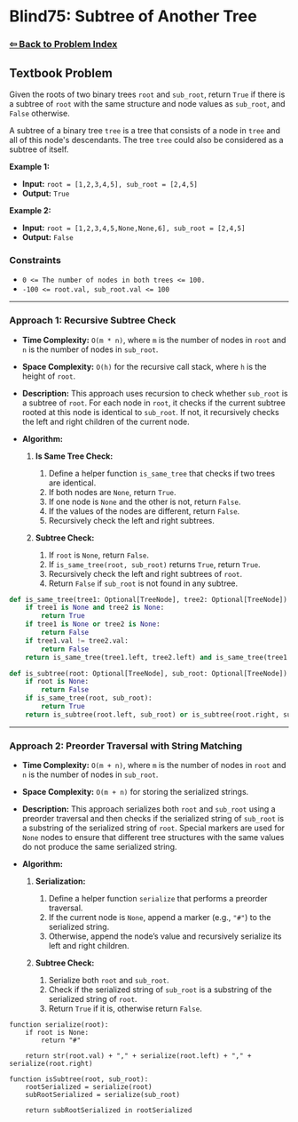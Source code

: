 # Blind75: Subtree of Another Tree

### [⇦ Back to Problem Index](../../index.md)

## Textbook Problem

Given the roots of two binary trees `root` and `sub_root`, return `True` if there is a subtree of `root` with the same structure and node values as `sub_root`, and `False` otherwise.

A subtree of a binary tree `tree` is a tree that consists of a node in `tree` and all of this node's descendants. The tree `tree` could also be considered as a subtree of itself.

**Example 1:**

-   **Input:** `root = [1,2,3,4,5], sub_root = [2,4,5]`
-   **Output:** `True`

**Example 2:**

-   **Input:** `root = [1,2,3,4,5,None,None,6], sub_root = [2,4,5]`
-   **Output:** `False`

### Constraints

-   `0 <= The number of nodes in both trees <= 100.`
-   `-100 <= root.val, sub_root.val <= 100`

---

### Approach 1: Recursive Subtree Check

-   **Time Complexity:** `O(m * n)`, where `m` is the number of nodes in `root` and `n` is the number of nodes in `sub_root`.
-   **Space Complexity:** `O(h)` for the recursive call stack, where `h` is the height of `root`.
-   **Description:** This approach uses recursion to check whether `sub_root` is a subtree of `root`. For each node in `root`, it checks if the current subtree rooted at this node is identical to `sub_root`. If not, it recursively checks the left and right children of the current node.
-   **Algorithm:**

    1. **Is Same Tree Check:**

        1. Define a helper function `is_same_tree` that checks if two trees are identical.
        2. If both nodes are `None`, return `True`.
        3. If one node is `None` and the other is not, return `False`.
        4. If the values of the nodes are different, return `False`.
        5. Recursively check the left and right subtrees.

    2. **Subtree Check:**
        1. If `root` is `None`, return `False`.
        2. If `is_same_tree(root, sub_root)` returns `True`, return `True`.
        3. Recursively check the left and right subtrees of `root`.
        4. Return `False` if `sub_root` is not found in any subtree.

```python
def is_same_tree(tree1: Optional[TreeNode], tree2: Optional[TreeNode]) -> bool:
	if tree1 is None and tree2 is None:
		return True
	if tree1 is None or tree2 is None:
		return False
	if tree1.val != tree2.val:
		return False
	return is_same_tree(tree1.left, tree2.left) and is_same_tree(tree1.right, tree2.right)

def is_subtree(root: Optional[TreeNode], sub_root: Optional[TreeNode]) -> bool:
	if root is None:
		return False
	if is_same_tree(root, sub_root):
		return True
	return is_subtree(root.left, sub_root) or is_subtree(root.right, sub_root)
```

---

### Approach 2: Preorder Traversal with String Matching

-   **Time Complexity:** `O(m + n)`, where `m` is the number of nodes in `root` and `n` is the number of nodes in `sub_root`.
-   **Space Complexity:** `O(m + n)` for storing the serialized strings.
-   **Description:** This approach serializes both `root` and `sub_root` using a preorder traversal and then checks if the serialized string of `sub_root` is a substring of the serialized string of `root`. Special markers are used for `None` nodes to ensure that different tree structures with the same values do not produce the same serialized string.
-   **Algorithm:**

    1. **Serialization:**

        1. Define a helper function `serialize` that performs a preorder traversal.
        2. If the current node is `None`, append a marker (e.g., `"#"`) to the serialized string.
        3. Otherwise, append the node’s value and recursively serialize its left and right children.

    2. **Subtree Check:**
        1. Serialize both `root` and `sub_root`.
        2. Check if the serialized string of `sub_root` is a substring of the serialized string of `root`.
        3. Return `True` if it is, otherwise return `False`.

```pseudo
function serialize(root):
	if root is None:
		return "#"

	return str(root.val) + "," + serialize(root.left) + "," + serialize(root.right)

function isSubtree(root, sub_root):
	rootSerialized = serialize(root)
	subRootSerialized = serialize(sub_root)

	return subRootSerialized in rootSerialized
```
